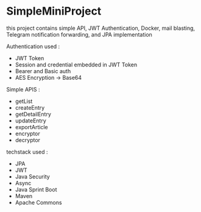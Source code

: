 # SimpleMiniProject
this project contains simple API, JWT Authentication, Docker, mail blasting, Telegram notification forwarding, and JPA implementation

Authentication used  : 
- JWT Token
- Session and credential embedded in JWT Token
- Bearer and Basic auth
- AES Encryption -> Base64

Simple APIS : 
- getList
- createEntry
- getDetailEntry
- updateEntry
- exportArticle
- encryptor
- decryptor

techstack used : 
- JPA
- JWT
- Java Security
- Async
- Java Sprint Boot 
- Maven
- Apache Commons
